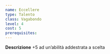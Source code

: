 ```yaml
---
name: Eccellere
type: Talento
class: Vagabondo
level: 4
cost: 5
prerequisites: 
---
```


**Descrizione**
+5 ad un’abilità addestrata a scelta